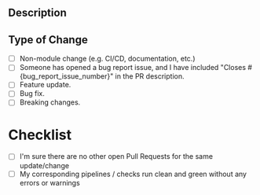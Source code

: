 ## Description

<!--
>Thank you for your contribution!
> Please include a summary of the change and which issue is fixed.
> Please also include the context.
> List any dependencies that are required for this change.

Fixes #123
Closes #456
-->

## Type of Change

<!-- Use the check-boxes [x] on the options that are relevant. -->

- [ ] Non-module change (e.g. CI/CD, documentation, etc.)
- [ ] Someone has opened a bug report issue, and I have included "Closes #{bug_report_issue_number}" in the PR description.
- [ ] Feature update.
- [ ] Bug fix.
- [ ] Breaking changes.

# Checklist

- [ ] I'm sure there are no other open Pull Requests for the same update/change
- [ ] My corresponding pipelines / checks run clean and green without any errors or warnings
